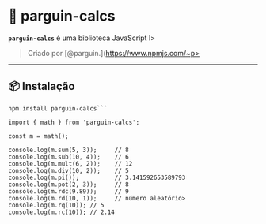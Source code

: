 # 📐 parguin-calcs

**`parguin-calcs`** é uma biblioteca JavaScript l>

> Criado por [@parguin.](https://www.npmjs.com/~p>

---

## 📦 Instalação

```
npm install parguin-calcs```

import { math } from 'parguin-calcs';

const m = math();

console.log(m.sum(5, 3));     // 8
console.log(m.sub(10, 4));    // 6
console.log(m.mult(6, 2));    // 12
console.log(m.div(10, 2));    // 5
console.log(m.pi());          // 3.141592653589793
console.log(m.pot(2, 3));     // 8
console.log(m.rdc(9.89));     // 9
console.log(m.rd(10, 1));     // número aleatório>
console.log(m.rq(10)); // 5 
console.log(m.rc(10)); // 2.14

